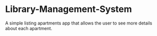 # Library-Management-System
A simple listing apartments app that allows the user to see more details about each apartment.

